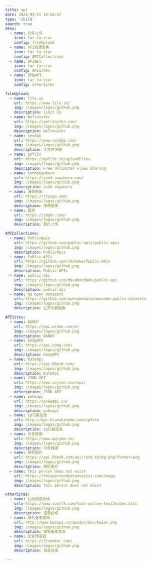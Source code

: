 ```yaml
---
title: api
date: 2023-04-21 14:55:57
type: 'child'
search: true
menu:
  - name: 文件上传
    icon: far fa-star
    config: fileUpload
  - name: API资源合集
    icon: far fa-star
    config: APICollections
  - name: API站点
    icon: far fa-star
    config: APISites
  - name: 其他API
    icon: far fa-star
    config: otherSites

fileUpload:
  - name: file.io
    url: https://www.file.io/
    img: /images/logos/github.png
    description: limit 2G
  - name: WeTransfer
    url: https://wetransfer.com/
    img: /images/logos/github.png
    description: WeTransfer
  - name: sendgb
    url: https://www.sendgb.com/
    img: /images/logos/github.png
    description: 大文件传输
  - name: gofile
    url: https://gofile.io/uploadFiles
    img: /images/logos/github.png
    description: Free Unlimited Files Sharing
  - name: sendanywhere
    url: https://send-anywhere.com/
    img: /images/logos/github.png
    description: send anywhere
  - name: 薄荷图床
    url: https://riyugo.com/
    img: /images/logos/github.png
    description: 薄荷图床
  - name: 图壳
    url: https://imgkr.com/
    img: /images/logos/github.png
    description: 图片上传

APICollections:
  - name: PublicApis
    url: https://github.com/public-apis/public-apis
    img: /images/logos/github.png
    description: PublicApis
  - name: Public-APIs
    url: https://github.com/n0shake/Public-APIs
    img: /images/logos/github.png
    description: Public-APIs
  - name: public-api
    url: https://github.com/davemachado/public-api
    img: /images/logos/github.png
    description: public-api
  - name: HQ open datasets
    url: https://github.com/awesomedata/awesome-public-datasets
    img: /images/logos/github.png
    description: 公开的数据集

APISites:
  - name: DANNY
    url: https://api.wrdan.com/#/
    img: /images/logos/github.png
    description: DANNY
  - name: UomgAPI
    url: https://api.uomg.com/
    img: /images/logos/github.png
    description: UomgAPI
  - name: KateApi
    url: https://api.66mz8.com/
    img: /images/logos/github.png
    description: KateApi
  - name: JSON API
    url: https://www.sojson.com/api/
    img: /images/logos/github.png
    description: JSON API
  - name: pokeapi
    url: https://pokeapi.co/
    img: /images/logos/github.png
    description: pokeapi
  - name: ip归属信息
    url: http://api.dianshihome.com/ipInfo
    img: /images/logos/github.png
    description: ip归属信息
  - name: 冷言数据
    url: https://www.qqlykm.cn/
    img: /images/logos/github.png
    description: 冷言数据
  - name: 随机图片
    url: https://api.66mz8.com/api/rand.tbimg.php?format=png
    img: /images/logos/github.png
    description: 随机图片
  - name: this person does not exist
    url: https://thispersondoesnotexist.com/image
    img: /images/logos/github.png
    description: this person does not exist

otherSites:
  - name: 在线语音合成
    url: https://www.toolfk.com/tool-online-text2video.html
    img: /images/logos/github.png
    description: 语音合成
  - name: 域名备案查询
    url: http://www.666api.cn/apidoc/doc/beian.php
    img: /images/logos/github.png
    description: 域名备案查询
  - name: 文字转语音
    url: https://ttsmaker.com/
    img: /images/logos/github.png
    description: 语音合成

---
```


